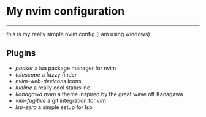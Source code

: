 # My nvim configuration
---
this is my really simple nvim config (i am using windows)

## Plugins
- *packer* a lua package manager for nvim
- *telescope* a fuzzy finder
- *nvim-web-devicons* icons
- *lualine* a really cool statusline
- *kanagawa.nvim* a theme inspired by the great wave off Kanagawa
- *vim-fugitive* a git integration for vim
- *lsp-zero* a simple setup for lsp
